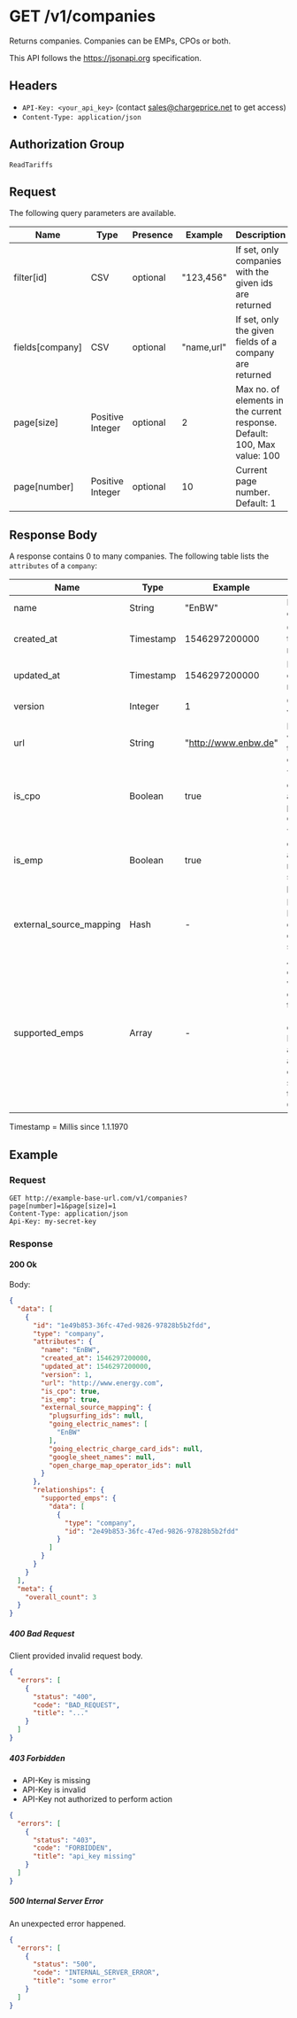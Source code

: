 # GET /v1/companies

Returns companies. Companies can be EMPs, CPOs or both.

This API follows the https://jsonapi.org specification.

## Headers

* `API-Key: <your_api_key>` (contact sales@chargeprice.net to get access)
* `Content-Type: application/json`

## Authorization Group

`ReadTariffs`

## Request

The following query parameters are available.

| **Name**        | **Type**         | **Presence** | **Example** | **Description**                                                           |
| --------------- | ---------------- | ------------ | ----------- | ------------------------------------------------------------------------- |
| filter[id]      | CSV              | optional     | "123,456"   | If set, only companies with the given ids are returned                    |
| fields[company] | CSV              | optional     | "name,url"  | If set, only the given fields of a company are returned                   |
| page[size]      | Positive Integer | optional     | 2           | Max no. of elements in the current response. Default: 100, Max value: 100 |
| page[number]    | Positive Integer | optional     | 10          | Current page number. Default: 1                                           |

## Response Body

A response contains 0 to many companies.
The following table lists the `attributes` of a `company`:

| **Name**                | **Type**  | **Example**          | **Description**                                                                                                                        |
| ----------------------- | --------- | -------------------- | -------------------------------------------------------------------------------------------------------------------------------------- |
| name                    | String    | "EnBW"               | Name of the company                                                                                                                    |
| created_at              | Timestamp | 1546297200000        | Creation time of the resource                                                                                                          |
| updated_at              | Timestamp | 1546297200000        | Last update of the resource                                                                                                            |
| version                 | Integer   | 1                    | Current lock version                                                                                                                   |
| url                     | String    | "http://www.enbw.de" | E-Mobility website of the company                                                                                                      |
| is_cpo                  | Boolean   | true                 | True if the company is a charge point operator                                                                                         |
| is_emp                  | Boolean   | true                 | True if the company is an e-mobility service provider                                                                                  |
| external_source_mapping | Hash      | -                    | Names or IDs in external data sources                                                                                                  |
| supported_emps          | Array     | -                    | All EMP companies which are connected to this CPO (=customers of these EMPS are able to activate charging stations of the current CPO) |

Timestamp = Millis since 1.1.1970

## Example

### Request

```http
GET http://example-base-url.com/v1/companies?page[number]=1&page[size]=1
Content-Type: application/json
Api-Key: my-secret-key
```

### Response

#### 200 Ok

Body:
```json
{
  "data": [
    {
      "id": "1e49b853-36fc-47ed-9826-97828b5b2fdd",
      "type": "company",
      "attributes": {
        "name": "EnBW",
        "created_at": 1546297200000,
        "updated_at": 1546297200000,
        "version": 1,
        "url": "http://www.energy.com",
        "is_cpo": true,
        "is_emp": true,
        "external_source_mapping": {
          "plugsurfing_ids": null,
          "going_electric_names": [
            "EnBW"
          ],
          "going_electric_charge_card_ids": null,
          "google_sheet_names": null,
          "open_charge_map_operator_ids": null
        }
      },
      "relationships": {
        "supported_emps": {
          "data": [
            {
              "type": "company",
              "id": "2e49b853-36fc-47ed-9826-97828b5b2fdd"
            }
          ]
        }
      }
    }
  ],
  "meta": {
    "overall_count": 3
  }
}
```

##### 400 Bad Request

Client provided invalid request body.

```json
{
  "errors": [
    {
      "status": "400",
      "code": "BAD_REQUEST",
      "title": "..."
    }
  ]
}
```

##### 403 Forbidden

* API-Key is missing
* API-Key is invalid
* API-Key not authorized to perform action

```json
{
  "errors": [
    {
      "status": "403",
      "code": "FORBIDDEN",
      "title": "api_key missing"
    }
  ]
}
```

##### 500 Internal Server Error

An unexpected error happened.

```json
{
  "errors": [
    {
      "status": "500",
      "code": "INTERNAL_SERVER_ERROR",
      "title": "some error"
    }
  ]
}
```